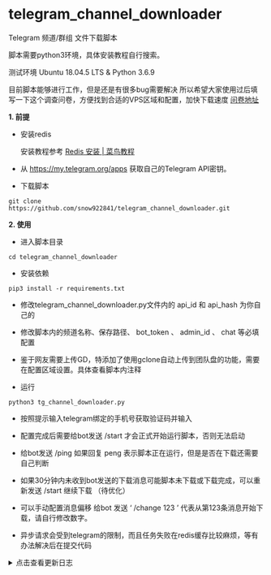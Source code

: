 # telegram_channel_downloader
Telegram 频道/群组 文件下载脚本

脚本需要python3环境，具体安装教程自行搜索。

测试环境  Ubuntu 18.04.5 LTS & Python 3.6.9

目前脚本能够进行工作，但是还是有很多bug需要解决
所以希望大家使用过后填写一下这个调查问卷，方便找到合适的VPS区域和配置，加快下载速度
[问卷地址](https://forms.gle/8q91pqrS3WEZwBL69)

**1. 前提**
 
 - 安装redis
 
   安装教程参考 [Redis 安装 | 菜鸟教程](https://www.runoob.com/redis/redis-install.html)
 
 
 - 从 https://my.telegram.org/apps 获取自己的Telegram API密钥。

 - 下载脚本
 ```
 git clone https://github.com/snow922841/telegram_channel_downloader.git
 ```

**2. 使用**

 - 进入脚本目录
 ```
 cd telegram_channel_downloader
 ```
 - 安装依赖 
 
 ```
 pip3 install -r requirements.txt
 ```

 - 修改telegram_channel_downloader.py文件内的 api_id 和 api_hash 为你自己的

 - 修改脚本内的频道名称、保存路径、 bot_token 、 admin_id 、 chat 等必填配置
 
 - 鉴于网友需要上传GD，特添加了使用gclone自动上传到团队盘的功能，需要在配置区域设置。具体查看脚本内注释
   
 - 运行  
 ```
 python3 tg_channel_downloader.py
 ```
 - 按照提示输入telegram绑定的手机号获取验证码并输入
 
 - 配置完成后需要给bot发送 /start 才会正式开始运行脚本，否则无法启动
 
 - 给bot发送 /ping 如果回复 peng 表示脚本正在运行，但是是否在下载还需要自己判断
 
 - 如果30分钟内未收到bot发送的下载消息可能脚本未下载或下载完成，可以重新发送 /start 继续下载 （待优化）
 
 - 可以手动配置消息偏移 给bot 发送 ‘ /change 123 ’ 代表从第123条消息开始下载，请自行修改数字。
 
 - 异步请求会受到telegram的限制，而且任务失败在redis缓存比较麻烦，等有办法解决后在提交代码

<details>
  <summary>点击查看更新日志</summary>
    
  2020-09-01更新
  
   - 使用bot启动，并使脚本持久化，
   
   - 优化代码
   
   - 修复一些bug
  
  2020-08-29更新
  
   - 更换telegram的第三方库
  
   - 默认上传到GD，目前未配置不上传，所以需要安装gclone
  
   - 默认过滤贴纸、动态贴纸、gif格式文件
  
   - 优化了下载和上传进度条的显示
  
   - 上传失败后会把消息ID保存在脚本所在的文件夹，方便以后可以手动下载
  
  2020-08-19更新
     
   - 添加自动上传到Googledrive的功能
     
   - 使用redis缓存已经遍历的消息ID
 
</details>

